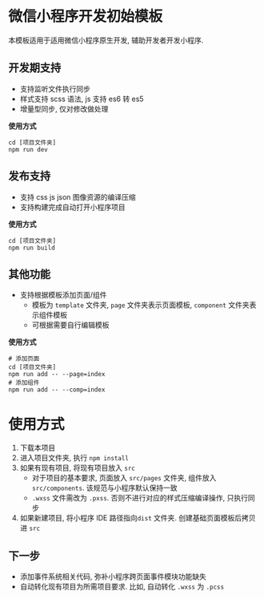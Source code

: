 # 微信小程序开发初始模板
本模板适用于适用微信小程序原生开发, 辅助开发者开发小程序.

## 开发期支持
* 支持监听文件执行同步
* 样式支持 scss 语法, js 支持 es6 转 es5
* 增量型同步, 仅对修改做处理

**使用方式**
```
cd [项目文件夹]
npm run dev
```
## 发布支持
* 支持 css js json 图像资源的编译压缩
* 支持构建完成自动打开小程序项目

**使用方式**
```
cd [项目文件夹]
npm run build
```
## 其他功能
* 支持根据模板添加页面/组件
    - 模板为 `template` 文件夹, `page` 文件夹表示页面模板, `component` 文件夹表示组件模板
    - 可根据需要自行编辑模板

**使用方式**
```shell
# 添加页面
cd [项目文件夹]
npm run add -- --page=index
# 添加组件
npm run add -- --comp=index
```
# 使用方式
1. 下载本项目
2. 进入项目文件夹, 执行 `npm install`
3. 如果有现有项目, 将现有项目放入 `src`
    * 对于项目的基本要求, 页面放入 `src/pages` 文件夹, 组件放入 `src/components`. 该规范与小程序默认保持一致
    * `.wxss` 文件需改为 `.pxss`. 否则不进行对应的样式压缩编译操作, 只执行同步
4. 如果新建项目, 将小程序 IDE 路径指向`dist` 文件夹. 创建基础页面模板后拷贝进 `src`

## 下一步
* 添加事件系统相关代码, 弥补小程序跨页面事件模块功能缺失
* 自动转化现有项目为所需项目要求. 比如, 自动转化 `.wxss` 为 `.pcss`
